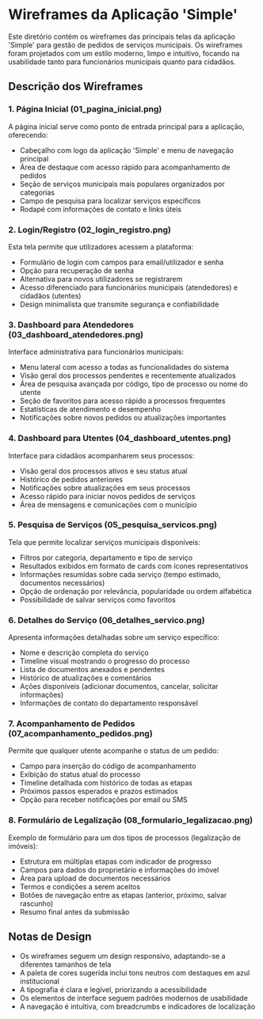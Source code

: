 # Wireframes da Aplicação 'Simple'

Este diretório contém os wireframes das principais telas da aplicação 'Simple' para gestão de pedidos de serviços municipais. Os wireframes foram projetados com um estilo moderno, limpo e intuitivo, focando na usabilidade tanto para funcionários municipais quanto para cidadãos.

## Descrição dos Wireframes

### 1. Página Inicial (01_pagina_inicial.png)
A página inicial serve como ponto de entrada principal para a aplicação, oferecendo:
- Cabeçalho com logo da aplicação 'Simple' e menu de navegação principal
- Área de destaque com acesso rápido para acompanhamento de pedidos
- Seção de serviços municipais mais populares organizados por categorias
- Campo de pesquisa para localizar serviços específicos
- Rodapé com informações de contato e links úteis

### 2. Login/Registro (02_login_registro.png)
Esta tela permite que utilizadores acessem a plataforma:
- Formulário de login com campos para email/utilizador e senha
- Opção para recuperação de senha
- Alternativa para novos utilizadores se registrarem
- Acesso diferenciado para funcionários municipais (atendedores) e cidadãos (utentes)
- Design minimalista que transmite segurança e confiabilidade

### 3. Dashboard para Atendedores (03_dashboard_atendedores.png)
Interface administrativa para funcionários municipais:
- Menu lateral com acesso a todas as funcionalidades do sistema
- Visão geral dos processos pendentes e recentemente atualizados
- Área de pesquisa avançada por código, tipo de processo ou nome do utente
- Seção de favoritos para acesso rápido a processos frequentes
- Estatísticas de atendimento e desempenho
- Notificações sobre novos pedidos ou atualizações importantes

### 4. Dashboard para Utentes (04_dashboard_utentes.png)
Interface para cidadãos acompanharem seus processos:
- Visão geral dos processos ativos e seu status atual
- Histórico de pedidos anteriores
- Notificações sobre atualizações em seus processos
- Acesso rápido para iniciar novos pedidos de serviços
- Área de mensagens e comunicações com o município

### 5. Pesquisa de Serviços (05_pesquisa_servicos.png)
Tela que permite localizar serviços municipais disponíveis:
- Filtros por categoria, departamento e tipo de serviço
- Resultados exibidos em formato de cards com ícones representativos
- Informações resumidas sobre cada serviço (tempo estimado, documentos necessários)
- Opção de ordenação por relevância, popularidade ou ordem alfabética
- Possibilidade de salvar serviços como favoritos

### 6. Detalhes do Serviço (06_detalhes_servico.png)
Apresenta informações detalhadas sobre um serviço específico:
- Nome e descrição completa do serviço
- Timeline visual mostrando o progresso do processo
- Lista de documentos anexados e pendentes
- Histórico de atualizações e comentários
- Ações disponíveis (adicionar documentos, cancelar, solicitar informações)
- Informações de contato do departamento responsável

### 7. Acompanhamento de Pedidos (07_acompanhamento_pedidos.png)
Permite que qualquer utente acompanhe o status de um pedido:
- Campo para inserção do código de acompanhamento
- Exibição do status atual do processo
- Timeline detalhada com histórico de todas as etapas
- Próximos passos esperados e prazos estimados
- Opção para receber notificações por email ou SMS

### 8. Formulário de Legalização (08_formulario_legalizacao.png)
Exemplo de formulário para um dos tipos de processos (legalização de imóveis):
- Estrutura em múltiplas etapas com indicador de progresso
- Campos para dados do proprietário e informações do imóvel
- Área para upload de documentos necessários
- Termos e condições a serem aceitos
- Botões de navegação entre as etapas (anterior, próximo, salvar rascunho)
- Resumo final antes da submissão

## Notas de Design
- Os wireframes seguem um design responsivo, adaptando-se a diferentes tamanhos de tela
- A paleta de cores sugerida inclui tons neutros com destaques em azul institucional
- A tipografia é clara e legível, priorizando a acessibilidade
- Os elementos de interface seguem padrões modernos de usabilidade
- A navegação é intuitiva, com breadcrumbs e indicadores de localização